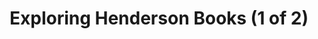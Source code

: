 ---
title: "Exploring Henderson Books (1 of 2)"
layout: picture
picture: "/assets/camera-roll/2018/2018-02-01-exploring-henderson-books-1/20180201_212401530_iOS.jpg"
thumbnail: "/assets/camera-roll/2018/2018-02-01-exploring-henderson-books-1/20180201_212401530_iOS-thumbnail.jpg"
tags:
  - photograph
  - bookstore
  - Henderson Books
  - Bellingham
---